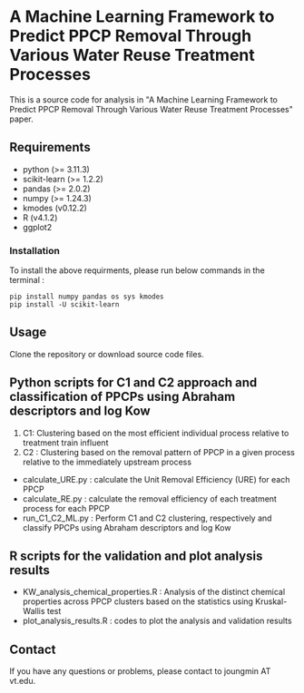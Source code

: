 # A Machine Learning Framework to Predict PPCP Removal Through Various Water Reuse Treatment Processes
This is a source code for analysis in "A Machine Learning Framework to Predict PPCP Removal Through Various Water Reuse Treatment Processes" paper.

## Requirements
* python (>= 3.11.3)
* scikit-learn (>= 1.2.2)
* pandas (>= 2.0.2)
* numpy (>= 1.24.3)
* kmodes (v0.12.2)
* R (v4.1.2)
* ggplot2

### Installation
To install the above requirments, please run below commands in the terminal :
```
pip install numpy pandas os sys kmodes
pip install -U scikit-learn
```

## Usage
Clone the repository or download source code files.

## Python scripts for C1 and C2 approach and classification of PPCPs using Abraham descriptors and log Kow
1. C1: Clustering based on the most efficient individual process relative to treatment train influent
2. C2 : Clustering based on the removal pattern of PPCP in a given process relative to the immediately upstream process
  
* calculate_URE.py : calculate the Unit Removal Efficiency (URE) for each PPCP
* calculate_RE.py : calculate the removal efficiency of each treatment process for each PPCP
* run_C1_C2_ML.py : Perform C1 and C2 clustering, respectively and classify PPCPs using Abraham descriptors and log Kow

## R scripts for the validation and plot analysis results
* KW_analysis_chemical_properties.R : Analysis of the distinct chemical properties across PPCP clusters based on the statistics using Kruskal-Wallis test
* plot_analysis_results.R : codes to plot the analysis and validation results

## Contact
If you have any questions or problems, please contact to joungmin AT vt.edu.
